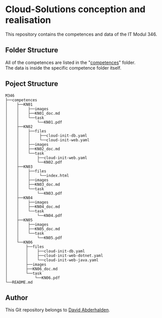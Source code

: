 # Cloud-Solutions conception and realisation
This repository contains the competences and data of the IT Modul 346.

## Folder Structure
All of the competences are listed in the "[competences](/competences/)" folder.<br>
The data is inside the specific competence folder itself.<br>

## Poject Structure

```
M346
├──competences
│    ├──KN01
│    │    ├──images
│    │    ├──KN01_doc.md
│    │    └──task
│    │        └──KN01.pdf
│    ├──KN02
│    │    ├──files
│    │    │    ├──cloud-init-db.yaml
│    │    │    └──cloud-init-web.yaml
│    │    ├──images
│    │    ├──KN02_doc.md
│    │    └──task
│    │        ├──cloud-init-web.yaml
│    │        └──KN02.pdf
│    ├──KN03
│    │    ├──files
│    │    │    └──index.html
│    │    ├──images
│    │    ├──KN03_doc.md
│    │    └──task
│    │        └──KN03.pdf
│    ├──KN04
│    │    ├──images
│    │    ├──KN04_doc.md
│    │    └──task
│    │        └──KN04.pdf
│    ├──KN05
│    │    ├──images
│    │    ├──KN05_doc.md
│    │    └──task
│    │        └──KN05.pdf
│    └──KN06
│        ├──files
│        │    ├──cloud-init-db.yaml
│        │    ├──cloud-init-web-dotnet.yaml
│        │    └──cloud-init-web-java.yaml
│        ├──images
│        ├──KN06_doc.md
│        └──task
│            └──KN06.pdf
└──README.md
```
## Author
This Git repository belongs to [David Abderhalden](https://www.david-abderhalden.ch/).